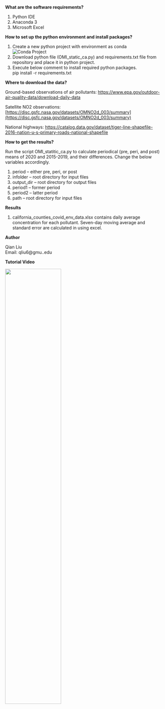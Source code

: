 **What are the software requirements?**

1. Python IDE
2. Anaconda 3
3. Microsoft Excel

**How to set up the python environment and install packages?**
1. Create a new python project with environment as conda
![Conda Project](https://github.com/stccenter/COVID-19/blob/master/analysis/CA%20-%20Air%20Pollution/Screenshots/conda.png)
2. Download python file (OMI_static_ca.py) and requirements.txt file from repository and place it in python project.
3. Execute below comment to install required python packages.<br/>
    pip install -r requirements.txt

**Where to download the data?**

Ground-based observations of air pollutants: https://www.epa.gov/outdoor-air-quality-data/download-daily-data

Satellite NO2 observations: [https://disc.gsfc.nasa.gov/datasets/OMNO2d_003/summary](https://disc.gsfc.nasa.gov/datasets/OMNO2d_003/summary)

National highways: https://catalog.data.gov/dataset/tiger-line-shapefile-2016-nation-u-s-primary-roads-national-shapefile

**How to get the results?**

Run the script OMI_statitic_ca.py to calculate periodical (pre, peri, and post) means of 2020 and 2015-2019, and their differences. Change the below variables accordingly.

1. period – either pre, peri, or post
2. infolder – root directory for input files
3. output_dir – root directory for output files
4. period1 – former period
5. period2 – latter period
6. path – root directory for input files

**Results**

1. california_counties_covid_env_data.xlsx contains daily average concentration for each pollutant. Seven-day moving average and standard error are calculated in using excel.

**Author**

Qian Liu<br>
Email: qliu6@gmu..edu


**Tutorial Video**

[<img src="https://github.com/stccenter/COVID-19/blob/master/analysis/CA%20-%20Air%20Pollution/Screenshots/Screenshot%20for%20video.png" width="60%">](https://www.youtube.com/watch?v=hwQF3_ZJSJY)

